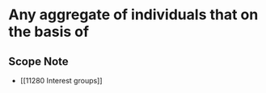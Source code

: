 # Any aggregate of individuals that on the basis of   

## Scope Note

- [[11280 Interest groups]]  

